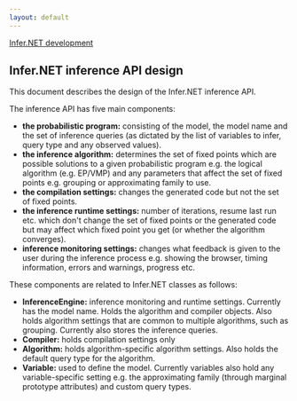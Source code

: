 ```yaml
---
layout: default 
--- 
```

[Infer.NET development](index.md)

## Infer.NET inference API design

This document describes the design of the Infer.NET inference API.
 
The inference API has five main components:

*   **the probabilistic program:** consisting of the model, the model name and the set of inference queries (as dictated by the list of variables to infer, query type and any observed values).
*   **the inference algorithm:** determines the set of fixed points which are possible solutions to a given probabilistic program e.g. the logical algorithm (e.g. EP/VMP) and any parameters that affect the set of fixed points e.g. grouping or approximating family to use.
*   **the compilation settings:** changes the generated code but not the set of fixed points.
*   **the inference runtime settings:** number of iterations, resume last run etc. which don't change the set of fixed points or the generated code but may affect which fixed point you get (or whether the algorithm converges).
*   **inference monitoring settings:** changes what feedback is given to the user during the inference process e.g. showing the browser, timing information, errors and warnings, progress etc.

These components are related to Infer.NET classes as follows:

*   **InferenceEngine:** inference monitoring and runtime settings. Currently has the model name. Holds the algorithm and compiler objects. Also holds algorithm settings that are common to multiple algorithms, such as grouping. Currently also stores the inference queries.
*   **Compiler:** holds compilation settings only
*   **Algorithm:** holds algorithm-specific algorithm settings. Also holds the default query type for the algorithm.
*   **Variable:** used to define the model. Currently variables also hold any variable-specific setting e.g. the approximating family (through marginal prototype attributes) and custom query types.